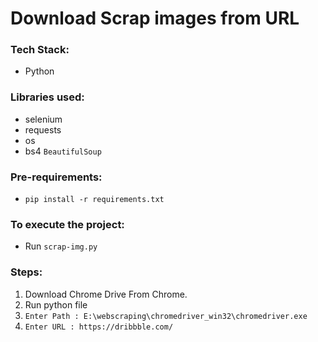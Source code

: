 # Download Scrap images from URL


### Tech Stack:
+ Python

### Libraries used:
+ selenium
+ requests
+ os
+ bs4 `BeautifulSoup`

###  Pre-requirements:
+ `pip install -r requirements.txt`

### To execute the project:
+ Run `scrap-img.py`

### Steps:
1. Download Chrome Drive From Chrome.
2. Run python file
3. `Enter Path : E:\webscraping\chromedriver_win32\chromedriver.exe`
4. `Enter URL : https://dribbble.com/`
